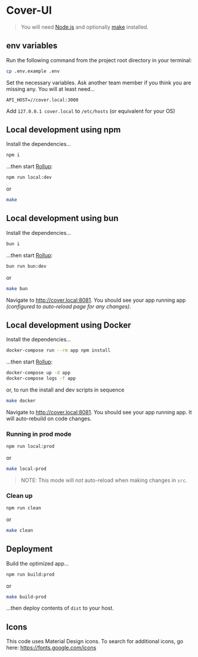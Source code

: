 # Cover-UI

> You will need [Node.js](https://nodejs.org) and optionally [make](https://www.npmjs.com/package/make) installed.

## env variables

Run the following command from the project root directory in your terminal:

```bash
cp .env.example .env
```

Set the necessary variables. Ask another team member if you think you are
missing any. You will at least need...

```
API_HOST=//cover.local:3000
```

Add `127.0.0.1 cover.local` to `/etc/hosts` (or equivalent for your OS)

## Local development using npm

Install the dependencies...

```bash
npm i
```

...then start [Rollup](https://rollupjs.org):

```bash
npm run local:dev
```

or

```bash
make
```

## Local development using bun

Install the dependencies...

```bash
bun i
```

...then start [Rollup](https://rollupjs.org):

```bash
bun run bun:dev
```

or

```bash
make bun
```

Navigate to <http://cover.local:8081>. You should see your app running app
_(configured to auto-reload page for any changes)_.

## Local development using Docker

Install the dependencies...

```bash
docker-compose run --rm app npm install
```

...then start [Rollup](https://rollupjs.org):

```bash
docker-compose up -d app
docker-compose logs -f app
```

or, to run the install and dev scripts in sequence

```bash
make docker
```

Navigate to <http://cover.local:8081>. You should see your app running app. It will auto-rebuild on code changes.

### Running in prod mode

```bash
npm run local:prod
```

or

```bash
make local-prod
```

> NOTE: This mode will _not_ auto-reload when making changes in `src`.

### Clean up

```bash
npm run clean
```

or

```bash
make clean
```

## Deployment

Build the optimized app...

```bash
npm run build:prod
```

or

```bash
make build-prod
```

...then deploy contents of `dist` to your host.

## Icons

This code uses Material Design icons. To search for additional icons, go here:
<https://fonts.google.com/icons>

